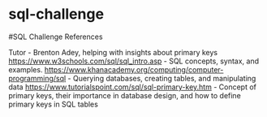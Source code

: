 # sql-challenge 
#SQL Challenge References 


Tutor - Brenton Adey, helping with insights about primary keys
https://www.w3schools.com/sql/sql_intro.asp - SQL concepts, syntax, and examples.
https://www.khanacademy.org/computing/computer-programming/sql - Querying databases, creating tables, and manipulating data
https://www.tutorialspoint.com/sql/sql-primary-key.htm - Concept of primary keys, their importance in database design, and how to define primary keys in SQL tables


